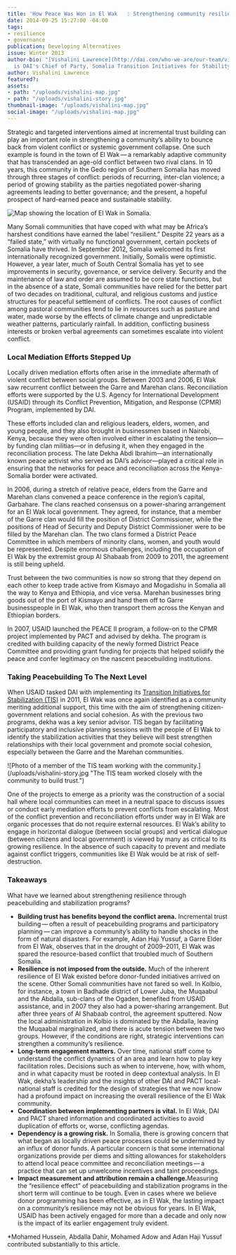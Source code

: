 ```yaml
---
title: 'How Peace Was Won in El Wak   : Strengthening community resilience through peacebuilding initiatives'
date: 2014-09-25 15:27:00 -04:00
tags:
- resilience
- governance
publication: Developing Alternatives
issue: Winter 2013
author-bio: "[Vishalini Lawrence](http://dai.com/who-we-are/our-team/vishalini-lawrence)
  is DAI's Chief of Party, Somalia Transition Initiatives for Stability."
author: Vishalini Lawrence
featured?: 
assets:
- path: "/uploads/vishalini-map.jpg"
- path: "/uploads/vishalini-story.jpg"
thumbnail-image: "/uploads/vishalini-map.jpg"
social-image: "/uploads/vishalini-map.jpg"
---
```


<p>Strategic and targeted interventions aimed at incremental trust building can play an important role in strengthening a community’s ability to bounce back from violent conflict or systemic government collapse. One such example is found in the town of El Wak — a remarkably adaptive community that has transcended an age-old conflict between two rival clans. In 10 years, this community in the Gedo region of Southern Somalia has moved through three stages of conflict: periods of recurring, inter-clan violence; a period of growing stability as the parties negotiated power-sharing agreements leading to better governance; and the present, a hopeful prospect of hard-earned peace and sustainable stability. </p>


![Map showing the location of El Wak in Somalia.](/uploads/vishalini-map.jpg "El Wak, Somalia") 
  <p>Many Somali communities that have coped with what may be Africa’s harshest conditions have earned the label “resilient.” Despite 22 years as a “failed state,” with virtually no functional government, certain pockets of Somalia have thrived. In September 2012, Somalia welcomed its first internationally recognized government. Initially, Somalis were optimistic. However, a year later, much of South Central Somalia has yet to see improvements in security, governance, or service delivery. Security and the maintenance of law and order are assumed to be core state functions, but in the absence of a state, Somali communities have relied for the better part of two decades on traditional, cultural, and religious customs and justice structures for peaceful settlement of conflicts. The root causes of conflict among pastoral communities tend to lie in resources such as pasture and water, made worse by the effects of climate change and unpredictable weather patterns, particularly rainfall. In addition, conflicting business interests or broken verbal agreements can sometimes escalate into violent conflict.</p>
<h3>Local Mediation Efforts Stepped Up</h3>
  <p>Locally driven mediation efforts often arise in the immediate aftermath of violent conflict between social groups. Between 2003 and 2006, El Wak saw recurrent conflict between the Garre and Marehan clans. Reconciliation efforts were supported by the U.S. Agency for International Development (USAID) through its Conflict Prevention, Mitigation, and Response (CPMR) Program, implemented by DAI.</p>
  <p>These efforts included clan and religious leaders, elders, women, and young people, and they also brought in businessmen based in Nairobi, Kenya, because they were often involved either in escalating the tension—by funding clan militias—or in defusing it, when they engaged in the reconciliation process. The late Dekha Abdi Ibrahim—an internationally known peace activist who served as DAI’s advisor—played a critical role in ensuring that the networks for peace and reconciliation across the Kenya-Somalia border were activated. </p>
  <p>In 2006, during a stretch of relative peace, elders from the Garre and Marehan clans convened a peace conference in the region’s capital, Garbahare. The clans reached consensus on a power-sharing arrangement for an El Wak local government. They agreed, for instance, that a member of the Garre clan would fill the position of District Commissioner, while the positions of Head of Security and Deputy District Commissioner were to be filled by the Marehan clan. The two clans formed a District Peace Committee in which members of minority clans, women, and youth would be represented. Despite enormous challenges, including the occupation of El Wak by the extremist group Al Shabaab from 2009 to 2011, the agreement is still being upheld.</p>
  <p>Trust between the two communities is now so strong that they depend on each other to keep trade active from Kismayo and Mogadishu in Somalia all the way to Kenya and Ethiopia, and vice versa. Marehan businesses bring goods out of the port of Kismayo and hand them off to Garre businesspeople in El Wak, who then transport them across the Kenyan and Ethiopian borders.</p>
  <p>In 2007, USAID launched the PEACE II program, a follow-on to the CPMR project implemented by PACT and advised by dekha. The program is credited with building capacity of the newly formed District Peace Committee and providing grant funding for projects that helped solidify the peace and confer legitimacy on the nascent peacebuilding institutions.</p>
<h3>Taking Peacebuilding To The Next Level</h3>
<p>When USAID tasked DAI with implementing its <a href="http://dai.com/our-work/projects/somalia—transition-initiatives-stabilization-tis">Transition Initiatives for Stabilization (TIS)</a> in 2011, El Wak was once again identified as a community meriting additional support, this time with the aim of strengthening citizen-government relations and social cohesion. As with the previous two programs, dekha was a key senior advisor. TIS began by facilitating participatory and inclusive planning sessions with the people of El Wak to identify the stabilization activities that they believe will best strengthen relationships with their local government and promote social cohesion, especially between the Garre and the Marehan communities.</p>
![Photo of a member of the TIS team working with the community.](/uploads/vishalini-story.jpg "The TIS team worked closely with the community to build trust.") 
<p>One of the projects to emerge as a priority was the construction of a social hall where local communities can meet in a neutral space to discuss issues or conduct early mediation efforts to prevent conflicts from escalating. Most of the conflict prevention and reconciliation efforts under way in El Wak are organic processes that do not require external resources. El Wak’s ability to engage in horizontal dialogue (between social groups) and vertical dialogue (between citizens and local government) is viewed by many as critical to its growing resilience. In the absence of such capacity to prevent and mediate against conflict triggers, communities like El Wak would be at risk of self-destruction.</p>
<h3>Takeaways</h3>
  <p>What have we learned about strengthening resilience through peacebuilding and stabilization programs?</p>
  <ul>
    <li><strong>Building trust has benefits beyond the conflict arena.</strong> Incremental trust building — often a result of peacebuilding programs and participatory planning — can improve a community’s ability to handle shocks in the form of natural disasters. For example, Adan Haji Yussuf, a Garre Elder from El Wak, observes that in the drought of 2009–2011, El Wak was spared the resource-based conflict that troubled much of Southern Somalia. </li>
    <li><strong>Resilience is not imposed from the outside.</strong> Much of the inherent resilience of El Wak existed before donor-funded initiatives arrived on the scene. Other Somali communities have not fared so well. In Kolbio, for instance, a town in Badhade district of Lower Juba, the Muqaabul and the Abdalla, sub-clans of the Ogaden, benefited from USAID assistance, and in 2007 they also had a power-sharing arrangement. But after three years of Al Shabaab control, the agreement sputtered. Now the local administration in Kolbio is dominated by the Abdalla, leaving the Muqaabal marginalized, and there is acute tension between the two groups. However, if the conditions are right, strategic interventions can strengthen a community’s resilience. </li>
    <li><strong>Long-term engagement matters.</strong> Over time, national staff come to understand the conflict dynamics of an area and learn how to play key facilitation roles. Decisions such as when to intervene, how, with whom, and in what capacity must be rooted in deep contextual analysis. In El Wak, dekha’s leadership and the insights of other DAI and PACT local-national staff is credited for the design of strategies that we now know had a profound impact on increasing the overall resilience of the El Wak community. </li>
    <li><strong>Coordination between implementing partners is vital.</strong> In El Wak, DAI and PACT shared information and coordinated activities to avoid duplication of efforts or, worse, conflicting agendas.</li>
    <li><strong>Dependency is a growing risk.</strong> In Somalia, there is growing concern that what began as locally driven peace processes could be undermined by an influx of donor funds. A particular concern is that some international organizations provide per diems and sitting allowances for stakeholders to attend local peace committee and reconciliation meetings — a practice that can set up unwelcome incentives and taint proceedings.</li>
    <li><strong> Impact measurement and attribution remain a challenge.</strong>Measuring the “resilience effect” of peacebuilding and stabilization programs in the short term will continue to be tough. Even in cases where we believe donor programming has been effective, as in El Wak, the lasting impact on a community’s resilience may not be obvious for years. In El Wak, USAID has been actively engaged for more than a decade and only now is the impact of its earlier engagement truly evident.</li>
  </ul>
  <p class="details">*Mohamed Hussein, Abdalla Dahir, Mohamed Adow and Adan Haji Yussuf contributed substantially to this article.</p>

